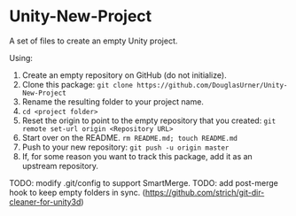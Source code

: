 # Unity-New-Project

A set of files to create an empty Unity project.

Using:

1. Create an empty repository on GitHub (do not initialize).
1. Clone this package: ```git clone https://github.com/DouglasUrner/Unity-New-Project```
1. Rename the resulting folder to your project name.
1. ```cd <project folder>```
1. Reset the origin to point to the empty repository that you
created: ```git remote set-url origin <Repository URL>```
1. Start over on the README. ```rm README.md; touch README.md```
1. Push to your new repository: ```git push -u origin master```
1. If, for some reason you want to track this package, add it as an
upstream repository.

TODO: modify .git/config to support SmartMerge.
TODO: add post-merge hook to keep empty folders in sync.
(https://github.com/strich/git-dir-cleaner-for-unity3d)